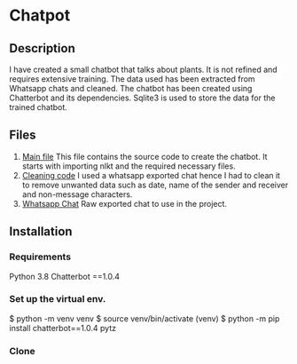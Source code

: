 # Chatpot

## Description
I have created a small chatbot that talks about plants. It is not refined and requires extensive training. The data used has been extracted from Whatsapp chats and cleaned. The chatbot has been created using Chatterbot and its dependencies. Sqlite3 is used to store the data for the trained chatbot. 

## Files
1. [Main file](./bot.py)
This file contains the source code to create the chatbot. It starts with importing nlkt and the required necessary files. 
2. [Cleaning code](./cleaner.py)
I used a whatsapp exported chat hence I had to clean it to remove unwanted data such as date, name of the sender and receiver and non-message characters.
3. [Whatsapp Chat](./chat.txt)
Raw exported chat to use in the project. 

## Installation 
### Requirements
Python 3.8
Chatterbot ==1.0.4 

### Set up the virtual env. 
$ python -m venv venv
$ source venv/bin/activate
(venv) $ python -m pip install chatterbot==1.0.4 pytz

### Clone 

